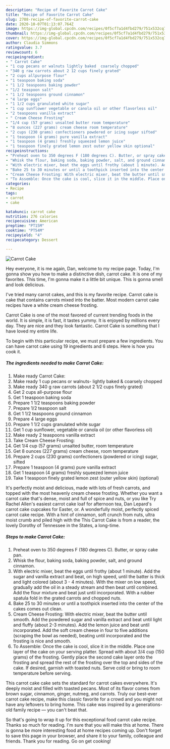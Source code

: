 ```yaml
---
description: "Recipe of Favorite Carrot Cake"
title: "Recipe of Favorite Carrot Cake"
slug: 2708-recipe-of-favorite-carrot-cake
date: 2020-10-07T01:13:07.764Z
image: https://img-global.cpcdn.com/recipes/0f5cf7a1d4fbd279/751x532cq70/carrot-cake-recipe-main-photo.jpg
thumbnail: https://img-global.cpcdn.com/recipes/0f5cf7a1d4fbd279/751x532cq70/carrot-cake-recipe-main-photo.jpg
cover: https://img-global.cpcdn.com/recipes/0f5cf7a1d4fbd279/751x532cq70/carrot-cake-recipe-main-photo.jpg
author: Claudia Simmons
ratingvalue: 3.7
reviewcount: 6
recipeingredient:
- " Carrot Cake"
- "1 cup pecans or walnuts lightly baked  coarsely chopped"
- "340 g raw carrots about 2 12 cups finely grated"
- "2 cups allpurpose flour"
- "1 teaspoon baking soda"
- "1 1/2 teaspoons baking powder"
- "1/2 teaspoon salt"
- "1 1/2 teaspoons ground cinnamon"
- "4 large eggs"
- "1 1/2 cups granulated white sugar"
- "1 cup sunflower vegetable or canola oil or other flavorless oil"
- "2 teaspoons vanilla extract"
- " Cream Cheese Frosting"
- "1/4 cup (57 grams) unsalted butter room temperature"
- "8 ounces (227 grams) cream cheese room temperature"
- "2 cups (230 grams) confectioners powdered or icing sugar sifted"
- "1 teaspoon (4 grams) pure vanilla extract"
- "1 teaspoon (4 grams) freshly squeezed lemon juice"
- "1 teaspoon finely grated lemon zest outer yellow skin optional"
recipeinstructions:
- "Preheat oven to 350 degrees F (180 degrees C). Butter, or spray cake pan."
- "Whisk the flour, baking soda, baking powder, salt, and ground cinnamon."
- "With electric mixer, beat the eggs until frothy (about 1 minute). Add the sugar and vanilla extract and beat, on high speed, until the batter is thick and light colored (about 3 - 4 minutes). With the mixer on low speed, gradually add the oil in a steady stream and then beat until combined. Add the flour mixture and beat just until incorporated. With a rubber spatula fold in the grated carrots and chopped nuts."
- "Bake 25 to 30 minutes or until a toothpick inserted into the center of the cakes comes out clean."
- "Cream Cheese Frosting: With electric mixer, beat the butter until smooth. Add the powdered sugar and vanilla extract and beat until light and fluffy (about 2-3 minutes). Add the lemon juice and beat until incorporated. Add the soft cream cheese in four to five additions (scraping the bowl as needed), beating until incorporated and the frosting is nice and smooth."
- "To Assemble: Once the cake is cool, slice it in the middle. Place one layer of the cake on your serving platter. Spread with about 3/4 cup (150 grams) of the frosting. Gently place the second cake layer onto the frosting and spread the rest of the frosting over the top and sides of the cake. If desired, garnish with toasted nuts. Serve cold or bring to room temperature before serving."
categories:
- Recipe
tags:
- carrot
- cake

katakunci: carrot cake 
nutrition: 276 calories
recipecuisine: American
preptime: "PT15M"
cooktime: "PT54M"
recipeyield: "4"
recipecategory: Dessert

---
```



![Carrot Cake](https://img-global.cpcdn.com/recipes/0f5cf7a1d4fbd279/751x532cq70/carrot-cake-recipe-main-photo.jpg)

Hey everyone, it is me again, Dan, welcome to my recipe page. Today, I'm gonna show you how to make a distinctive dish, carrot cake. It is one of my favorites. This time, I'm gonna make it a little bit unique. This is gonna smell and look delicious.

I&#39;ve tried many carrot cakes, and this is my favorite recipe. Carrot cake is cake that contains carrots mixed into the batter. Most modern carrot cake recipes have a white cream cheese frosting.

Carrot Cake is one of the most favored of current trending foods in the world. It is simple, it is fast, it tastes yummy. It is enjoyed by millions every day. They are nice and they look fantastic. Carrot Cake is something that I have loved my entire life.


To begin with this particular recipe, we must prepare a few ingredients. You can have carrot cake using 19 ingredients and 6 steps. Here is how you cook it.

<!--inarticleads1-->

##### The ingredients needed to make Carrot Cake:

1. Make ready  Carrot Cake:
1. Make ready 1 cup pecans or walnuts- lightly baked &amp; coarsely chopped
1. Make ready 340 g raw carrots (about 2 1/2 cups finely grated)
1. Get 2 cups all-purpose flour
1. Get 1 teaspoon baking soda
1. Prepare 1 1/2 teaspoons baking powder
1. Prepare 1/2 teaspoon salt
1. Get 1 1/2 teaspoons ground cinnamon
1. Prepare 4 large eggs
1. Prepare 1 1/2 cups granulated white sugar
1. Get 1 cup sunflower, vegetable or canola oil (or other flavorless oil)
1. Make ready 2 teaspoons vanilla extract
1. Take  Cream Cheese Frosting:
1. Get 1/4 cup (57 grams) unsalted butter, room temperature
1. Get 8 ounces (227 grams) cream cheese, room temperature
1. Prepare 2 cups (230 grams) confectioners (powdered or icing) sugar, sifted
1. Prepare 1 teaspoon (4 grams) pure vanilla extract
1. Get 1 teaspoon (4 grams) freshly squeezed lemon juice
1. Take 1 teaspoon finely grated lemon zest (outer yellow skin) (optional)


It&#39;s perfectly moist and delicious, made with lots of fresh carrots, and topped with the most heavenly cream cheese frosting. Whether you want a carrot cake that&#39;s dense, moist and full of spice and nuts, or you like Try Rachel Allen&#39;s easiest carrot cake loaf for afternoon tea, Dan Lepard&#39;s carrot cake cupcakes for Easter, or. A wonderfully moist, perfectly spiced carrot cake recipe. With a hint of cinnamon, soft crunch from nuts, ultra moist crumb and piled high with the This Carrot Cake is from a reader, the lovely Dorothy of Tennessee in the States, a long-time. 

<!--inarticleads2-->

##### Steps to make Carrot Cake:

1. Preheat oven to 350 degrees F (180 degrees C). Butter, or spray cake pan.
1. Whisk the flour, baking soda, baking powder, salt, and ground cinnamon.
1. With electric mixer, beat the eggs until frothy (about 1 minute). Add the sugar and vanilla extract and beat, on high speed, until the batter is thick and light colored (about 3 - 4 minutes). With the mixer on low speed, gradually add the oil in a steady stream and then beat until combined. Add the flour mixture and beat just until incorporated. With a rubber spatula fold in the grated carrots and chopped nuts.
1. Bake 25 to 30 minutes or until a toothpick inserted into the center of the cakes comes out clean.
1. Cream Cheese Frosting: With electric mixer, beat the butter until smooth. Add the powdered sugar and vanilla extract and beat until light and fluffy (about 2-3 minutes). Add the lemon juice and beat until incorporated. Add the soft cream cheese in four to five additions (scraping the bowl as needed), beating until incorporated and the frosting is nice and smooth.
1. To Assemble: Once the cake is cool, slice it in the middle. Place one layer of the cake on your serving platter. Spread with about 3/4 cup (150 grams) of the frosting. Gently place the second cake layer onto the frosting and spread the rest of the frosting over the top and sides of the cake. If desired, garnish with toasted nuts. Serve cold or bring to room temperature before serving.


This carrot cake cake sets the standard for carrot cakes everywhere. It&#39;s deeply moist and filled with toasted pecans. Most of its flavor comes from brown sugar, cinnamon, ginger, nutmeg, and carrots. Truly our best-ever carrot cake recipe, make this classic favorite for a crowd and you might not have any leftovers to bring home. This cake was inspired by a generations-old family recipe — you can&#39;t beat that. 

So that's going to wrap it up for this exceptional food carrot cake recipe. Thanks so much for reading. I'm sure that you will make this at home. There is gonna be more interesting food at home recipes coming up. Don't forget to save this page in your browser, and share it to your family, colleague and friends. Thank you for reading. Go on get cooking!
